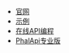 
- [官网](https://www.phalapi.net)
- [示例](http://demo.phalapi.net/docs.php)
- [在线API编程](http://www.yesapi.cn/docs/#/v2.0/function)
- [PhalApi专业版](http://pro.yesapi.cn/)


